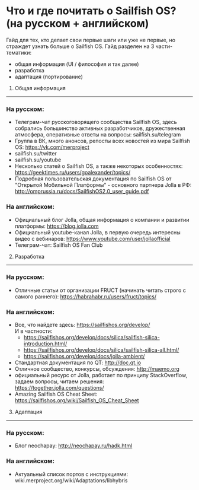 Что и где почитать о Sailfish OS? (на русском + английском)
===========================================================

Гайд для тех, кто делает свои первые шаги или уже не первые, но страждет узнать больше о Sailfish OS.
Гайд разделен на 3 части-тематики:
- общая информация (UI / философия и так далее)
- разработка
- адаптация (портирование)

1. Общая информация
-------------------
### На русском:
- Телеграм-чат русскоговорящего сообщества Sailfish OS, здесь собрались большинство активных разработчиков, дружественная атмосфера, оперативные ответы на вопросы: sailfish.su/telegram
- Группа в ВК, много анонсов, репосты всех новостей из мира Sailfish OS: https://vk.com/merproject
- sailfish.su/twitter
- sailfish.su/youtube
- Несколько статей о Sailfish OS, а также некоторых особенностях: https://geektimes.ru/users/goalexander/topics/ 
- Подробная пользовательская документация по Sailfish OS от "Открытой Мобильной Платформы" - основного партнера Jolla в РФ: http://omprussia.ru/docs/SailfishOS2.0_user_guide.pdf

### На английском: 
- Официальный блог Jolla, общая информация о компании и развитии платформы: https://blog.jolla.com
- Официальный youtube-канал Jolla, в первую очередь интересны видео с вебинаров: https://www.youtube.com/user/jollaofficial
- Телеграм-чат: Sailfish OS Fan Club


2. Разработка
-------------
### На русском:
- Отличные статьи от организации FRUCT (начинать читать строго с самого раннего): https://habrahabr.ru/users/fruct/topics/

### На английском: 
- Все, что найдете здесь: https://sailfishos.org/develop/  
   И в частности:
     * https://sailfishos.org/develop/docs/silica/sailfish-silica-introduction.html/
     * https://sailfishos.org/develop/docs/silica/sailfish-silica-all.html/
     * https://sailfishos.org/develop/docs/jolla-ambient/
- Стандартная документация по QT: http://doc.qt.io
- Отличное сообщество, конкурсы, обсуждения: http://maemo.org
- официальный ресурс от Jolla, работает по принципу StackOverflow, задаем вопросы, читаем решения: https://together.jolla.com/questions/
- Amazing Sailfish OS Cheat Sheet: https://sailfishos.org/wiki/Sailfish_OS_Cheat_Sheet


3. Адаптация
------------
### На русском:
- Блог neochapay: http://neochapay.ru/hadk.html

### На английском: 
- Актуальный список портов с инструкциями: wiki.merproject.org/wiki/Adaptations/libhybris

